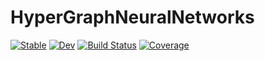 # HyperGraphNeuralNetworks

[![Stable](https://img.shields.io/badge/docs-stable-blue.svg)](https://espottesmith.github.io/HyperGraphNeuralNetworks.jl/stable/)
[![Dev](https://img.shields.io/badge/docs-dev-blue.svg)](https://espottesmith.github.io/HyperGraphNeuralNetworks.jl/dev/)
[![Build Status](https://github.com/espottesmith/HyperGraphNeuralNetworks.jl/actions/workflows/CI.yml/badge.svg?branch=main)](https://github.com/espottesmith/HyperGraphNeuralNetworks.jl/actions/workflows/CI.yml?query=branch%3Amain)
[![Coverage](https://codecov.io/gh/espottesmith/HyperGraphNeuralNetworks.jl/branch/main/graph/badge.svg)](https://codecov.io/gh/espottesmith/HyperGraphNeuralNetworks.jl)
